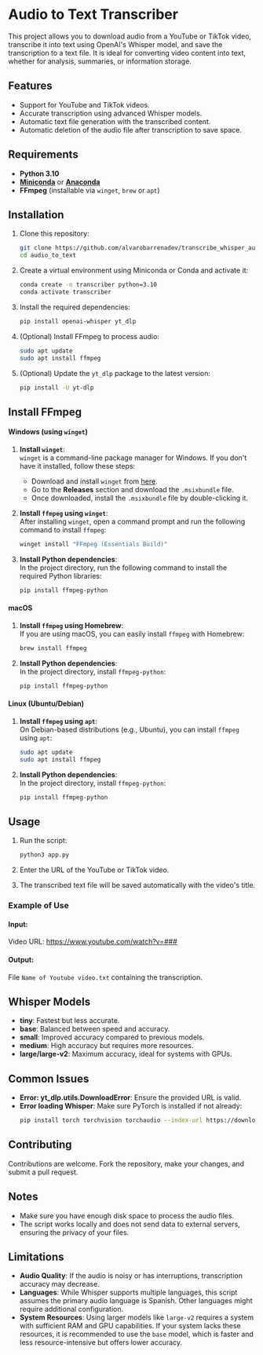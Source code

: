 # Audio to Text Transcriber

This project allows you to download audio from a YouTube or TikTok video, transcribe it into text using OpenAI's Whisper model, and save the transcription to a text file. It is ideal for converting video content into text, whether for analysis, summaries, or information storage.

## Features

- Support for YouTube and TikTok videos.
- Accurate transcription using advanced Whisper models.
- Automatic text file generation with the transcribed content.
- Automatic deletion of the audio file after transcription to save space.

## Requirements

- **Python 3.10**
- **[Miniconda](https://docs.conda.io/en/latest/miniconda.html)** or **[Anaconda](https://www.anaconda.com/download)**
- **FFmpeg** (installable via `winget`, `brew` or `apt`)


## Installation

1. Clone this repository:
    ```sh
    git clone https://github.com/alvarobarrenadev/transcribe_whisper_audio.git
    cd audio_to_text
    ```

2. Create a virtual environment using Miniconda or Conda and activate it:
    ```sh
    conda create -n transcriber python=3.10
    conda activate transcriber
    ```

3. Install the required dependencies:
    ```sh
    pip install openai-whisper yt_dlp
    ```

4. (Optional) Install FFmpeg to process audio:
    ```sh
    sudo apt update
    sudo apt install ffmpeg
    ```

5. (Optional) Update the `yt_dlp` package to the latest version:
    ```sh
   pip install -U yt-dlp
   ```

## Install FFmpeg
#### Windows (using `winget`)

1. **Install `winget`**:  
   `winget` is a command-line package manager for Windows. If you don't have it installed, follow these steps:
   - Download and install `winget` from [here](https://github.com/microsoft/winget-cli).
   - Go to the **Releases** section and download the `.msixbundle` file.
   - Once downloaded, install the `.msixbundle` file by double-clicking it.

2. **Install `ffmpeg` using `winget`**:  
   After installing `winget`, open a command prompt and run the following command to install `ffmpeg`:

   ```bash
   winget install "FFmpeg (Essentials Build)"
   ```

3. **Install Python dependencies**:  
   In the project directory, run the following command to install the required Python libraries:

   ```bash
   pip install ffmpeg-python
   ```

#### macOS

1. **Install `ffmpeg` using Homebrew**:  
   If you are using macOS, you can easily install `ffmpeg` with Homebrew:

   ```bash
   brew install ffmpeg
   ```

2. **Install Python dependencies**:  
   In the project directory, install `ffmpeg-python`:

   ```bash
   pip install ffmpeg-python
   ```

#### Linux (Ubuntu/Debian)

1. **Install `ffmpeg` using `apt`**:  
   On Debian-based distributions (e.g., Ubuntu), you can install `ffmpeg` using `apt`:

   ```bash
   sudo apt update
   sudo apt install ffmpeg
   ```

2. **Install Python dependencies**:  
   In the project directory, install `ffmpeg-python`:

   ```bash
   pip install ffmpeg-python
   ```

## Usage

1. Run the script:
    ```sh
    python3 app.py
    ```

2. Enter the URL of the YouTube or TikTok video.

3. The transcribed text file will be saved automatically with the video's title.

### Example of Use

#### Input:
Video URL: https://www.youtube.com/watch?v=###

#### Output:
File `Name of Youtube video.txt` containing the transcription.

## Whisper Models

- **tiny**: Fastest but less accurate.
- **base**: Balanced between speed and accuracy.
- **small**: Improved accuracy compared to previous models.
- **medium**: High accuracy but requires more resources.
- **large/large-v2**: Maximum accuracy, ideal for systems with GPUs.

## Common Issues

- **Error: yt_dlp.utils.DownloadError**: Ensure the provided URL is valid.
- **Error loading Whisper**: Make sure PyTorch is installed if not already:
  ```sh
  pip install torch torchvision torchaudio --index-url https://download.pytorch.org/whl/cpu
  ```

## Contributing

Contributions are welcome. Fork the repository, make your changes, and submit a pull request.

## Notes

- Make sure you have enough disk space to process the audio files.
- The script works locally and does not send data to external servers, ensuring the privacy of your files.

## Limitations

- **Audio Quality**: If the audio is noisy or has interruptions, transcription accuracy may decrease.
- **Languages**: While Whisper supports multiple languages, this script assumes the primary audio language is Spanish. Other languages might require additional configuration.
- **System Resources**: Using larger models like `large-v2` requires a system with sufficient RAM and GPU capabilities. If your system lacks these resources, it is recommended to use the `base` model, which is faster and less resource-intensive but offers lower accuracy.